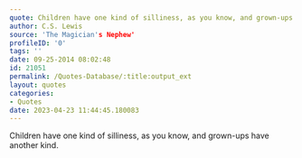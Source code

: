```yaml
---
quote: Children have one kind of silliness, as you know, and grown-ups have another kind.
author: C.S. Lewis
source: 'The Magician's Nephew'
profileID: '0'
tags: ''
date: 09-25-2014 08:02:48
id: 21051
permalink: /Quotes-Database/:title:output_ext
layout: quotes
categories:
- Quotes
date: 2023-04-23 11:44:45.180083
---
```

Children have one kind of silliness, as you know, and grown-ups have another kind.